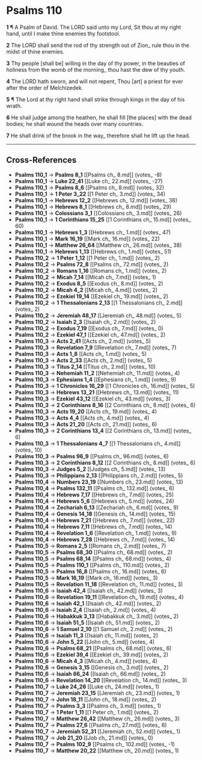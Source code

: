 # Psalms 110

**1** ¶ A Psalm of David. The LORD said unto my Lord, Sit thou at my right hand, until I make thine enemies thy footstool.

**2** The LORD shall send the rod of thy strength out of Zion_ rule thou in the midst of thine enemies.

**3** Thy people [shall be] willing in the day of thy power, in the beauties of holiness from the womb of the morning_ thou hast the dew of thy youth.

**4** The LORD hath sworn, and will not repent, Thou [art] a priest for ever after the order of Melchizedek.

**5** ¶ The Lord at thy right hand shall strike through kings in the day of his wrath.

**6** He shall judge among the heathen, he shall fill [the places] with the dead bodies; he shall wound the heads over many countries.

**7** He shall drink of the brook in the way_ therefore shall he lift up the head.

---

## Cross-References

- **Psalms 110_1** → **Psalms 8_1** [[Psalms ch_ 8.md]] (votes_ -8)
- **Psalms 110_1** → **Luke 22_41** [[Luke ch_ 22.md]] (votes_ -27)
- **Psalms 110_1** → **Psalms 8_6** [[Psalms ch_ 8.md]] (votes_ 32)
- **Psalms 110_1** → **1 Peter 3_22** [[1 Peter ch_ 3.md]] (votes_ 34)
- **Psalms 110_1** → **Hebrews 12_2** [[Hebrews ch_ 12.md]] (votes_ 38)
- **Psalms 110_1** → **Hebrews 8_1** [[Hebrews ch_ 8.md]] (votes_ 29)
- **Psalms 110_1** → **Colossians 3_1** [[Colossians ch_ 3.md]] (votes_ 26)
- **Psalms 110_1** → **1 Corinthians 15_25** [[1 Corinthians ch_ 15.md]] (votes_ 60)
- **Psalms 110_1** → **Hebrews 1_3** [[Hebrews ch_ 1.md]] (votes_ 47)
- **Psalms 110_1** → **Mark 16_19** [[Mark ch_ 16.md]] (votes_ 22)
- **Psalms 110_1** → **Matthew 26_64** [[Matthew ch_ 26.md]] (votes_ 38)
- **Psalms 110_1** → **Hebrews 1_13** [[Hebrews ch_ 1.md]] (votes_ 51)
- **Psalms 110_2** → **1 Peter 1_12** [[1 Peter ch_ 1.md]] (votes_ 2)
- **Psalms 110_2** → **Psalms 72_8** [[Psalms ch_ 72.md]] (votes_ 2)
- **Psalms 110_2** → **Romans 1_16** [[Romans ch_ 1.md]] (votes_ 2)
- **Psalms 110_2** → **Micah 7_14** [[Micah ch_ 7.md]] (votes_ 1)
- **Psalms 110_2** → **Exodus 8_5** [[Exodus ch_ 8.md]] (votes_ 2)
- **Psalms 110_2** → **Micah 4_2** [[Micah ch_ 4.md]] (votes_ 2)
- **Psalms 110_2** → **Ezekiel 19_14** [[Ezekiel ch_ 19.md]] (votes_ 2)
- **Psalms 110_2** → **1 Thessalonians 2_13** [[1 Thessalonians ch_ 2.md]] (votes_ 2)
- **Psalms 110_2** → **Jeremiah 48_17** [[Jeremiah ch_ 48.md]] (votes_ 5)
- **Psalms 110_2** → **Isaiah 2_3** [[Isaiah ch_ 2.md]] (votes_ 2)
- **Psalms 110_2** → **Exodus 7_19** [[Exodus ch_ 7.md]] (votes_ 0)
- **Psalms 110_2** → **Ezekiel 47_1** [[Ezekiel ch_ 47.md]] (votes_ 2)
- **Psalms 110_3** → **Acts 2_41** [[Acts ch_ 2.md]] (votes_ 5)
- **Psalms 110_3** → **Revelation 7_9** [[Revelation ch_ 7.md]] (votes_ 7)
- **Psalms 110_3** → **Acts 1_8** [[Acts ch_ 1.md]] (votes_ 5)
- **Psalms 110_3** → **Acts 2_33** [[Acts ch_ 2.md]] (votes_ 5)
- **Psalms 110_3** → **Titus 2_14** [[Titus ch_ 2.md]] (votes_ 10)
- **Psalms 110_3** → **Nehemiah 11_2** [[Nehemiah ch_ 11.md]] (votes_ 4)
- **Psalms 110_3** → **Ephesians 1_4** [[Ephesians ch_ 1.md]] (votes_ 9)
- **Psalms 110_3** → **1 Chronicles 16_29** [[1 Chronicles ch_ 16.md]] (votes_ 5)
- **Psalms 110_3** → **Hebrews 13_21** [[Hebrews ch_ 13.md]] (votes_ 11)
- **Psalms 110_3** → **Ezekiel 43_12** [[Ezekiel ch_ 43.md]] (votes_ 3)
- **Psalms 110_3** → **2 Corinthians 8_16** [[2 Corinthians ch_ 8.md]] (votes_ 6)
- **Psalms 110_3** → **Acts 19_20** [[Acts ch_ 19.md]] (votes_ 4)
- **Psalms 110_3** → **Acts 4_4** [[Acts ch_ 4.md]] (votes_ 4)
- **Psalms 110_3** → **Acts 21_20** [[Acts ch_ 21.md]] (votes_ 6)
- **Psalms 110_3** → **2 Corinthians 13_4** [[2 Corinthians ch_ 13.md]] (votes_ 6)
- **Psalms 110_3** → **1 Thessalonians 4_7** [[1 Thessalonians ch_ 4.md]] (votes_ 10)
- **Psalms 110_3** → **Psalms 96_9** [[Psalms ch_ 96.md]] (votes_ 6)
- **Psalms 110_3** → **2 Corinthians 8_12** [[2 Corinthians ch_ 8.md]] (votes_ 6)
- **Psalms 110_3** → **Judges 5_2** [[Judges ch_ 5.md]] (votes_ 13)
- **Psalms 110_3** → **Philippians 2_13** [[Philippians ch_ 2.md]] (votes_ 5)
- **Psalms 110_4** → **Numbers 23_19** [[Numbers ch_ 23.md]] (votes_ 13)
- **Psalms 110_4** → **Psalms 132_11** [[Psalms ch_ 132.md]] (votes_ 6)
- **Psalms 110_4** → **Hebrews 7_17** [[Hebrews ch_ 7.md]] (votes_ 25)
- **Psalms 110_4** → **Hebrews 5_6** [[Hebrews ch_ 5.md]] (votes_ 24)
- **Psalms 110_4** → **Zechariah 6_13** [[Zechariah ch_ 6.md]] (votes_ 9)
- **Psalms 110_4** → **Genesis 14_18** [[Genesis ch_ 14.md]] (votes_ 15)
- **Psalms 110_4** → **Hebrews 7_21** [[Hebrews ch_ 7.md]] (votes_ 22)
- **Psalms 110_4** → **Hebrews 7_11** [[Hebrews ch_ 7.md]] (votes_ 14)
- **Psalms 110_4** → **Revelation 1_6** [[Revelation ch_ 1.md]] (votes_ 9)
- **Psalms 110_4** → **Hebrews 7_28** [[Hebrews ch_ 7.md]] (votes_ 14)
- **Psalms 110_5** → **Romans 2_5** [[Romans ch_ 2.md]] (votes_ 7)
- **Psalms 110_5** → **Psalms 68_30** [[Psalms ch_ 68.md]] (votes_ 2)
- **Psalms 110_5** → **Psalms 68_14** [[Psalms ch_ 68.md]] (votes_ 4)
- **Psalms 110_5** → **Psalms 110_1** [[Psalms ch_ 110.md]] (votes_ 2)
- **Psalms 110_5** → **Psalms 16_8** [[Psalms ch_ 16.md]] (votes_ 6)
- **Psalms 110_5** → **Mark 16_19** [[Mark ch_ 16.md]] (votes_ 3)
- **Psalms 110_5** → **Revelation 11_18** [[Revelation ch_ 11.md]] (votes_ 3)
- **Psalms 110_6** → **Isaiah 42_4** [[Isaiah ch_ 42.md]] (votes_ 3)
- **Psalms 110_6** → **Revelation 19_11** [[Revelation ch_ 19.md]] (votes_ 4)
- **Psalms 110_6** → **Isaiah 42_1** [[Isaiah ch_ 42.md]] (votes_ 2)
- **Psalms 110_6** → **Isaiah 2_4** [[Isaiah ch_ 2.md]] (votes_ 4)
- **Psalms 110_6** → **Habakkuk 3_13** [[Habakkuk ch_ 3.md]] (votes_ 2)
- **Psalms 110_6** → **Isaiah 51_5** [[Isaiah ch_ 51.md]] (votes_ 2)
- **Psalms 110_6** → **1 Samuel 2_10** [[1 Samuel ch_ 2.md]] (votes_ 2)
- **Psalms 110_6** → **Isaiah 11_3** [[Isaiah ch_ 11.md]] (votes_ 2)
- **Psalms 110_6** → **John 5_22** [[John ch_ 5.md]] (votes_ 4)
- **Psalms 110_6** → **Psalms 68_21** [[Psalms ch_ 68.md]] (votes_ 6)
- **Psalms 110_6** → **Ezekiel 39_4** [[Ezekiel ch_ 39.md]] (votes_ 2)
- **Psalms 110_6** → **Micah 4_3** [[Micah ch_ 4.md]] (votes_ 4)
- **Psalms 110_6** → **Genesis 3_15** [[Genesis ch_ 3.md]] (votes_ 2)
- **Psalms 110_6** → **Isaiah 66_24** [[Isaiah ch_ 66.md]] (votes_ 2)
- **Psalms 110_6** → **Revelation 14_20** [[Revelation ch_ 14.md]] (votes_ 3)
- **Psalms 110_7** → **Luke 24_26** [[Luke ch_ 24.md]] (votes_ 1)
- **Psalms 110_7** → **Jeremiah 23_15** [[Jeremiah ch_ 23.md]] (votes_ 1)
- **Psalms 110_7** → **John 18_11** [[John ch_ 18.md]] (votes_ 2)
- **Psalms 110_7** → **Psalms 3_3** [[Psalms ch_ 3.md]] (votes_ 1)
- **Psalms 110_7** → **1 Peter 1_11** [[1 Peter ch_ 1.md]] (votes_ 2)
- **Psalms 110_7** → **Matthew 26_42** [[Matthew ch_ 26.md]] (votes_ 3)
- **Psalms 110_7** → **Psalms 27_6** [[Psalms ch_ 27.md]] (votes_ 6)
- **Psalms 110_7** → **Jeremiah 52_31** [[Jeremiah ch_ 52.md]] (votes_ 1)
- **Psalms 110_7** → **Job 21_20** [[Job ch_ 21.md]] (votes_ 0)
- **Psalms 110_7** → **Psalms 102_9** [[Psalms ch_ 102.md]] (votes_ -1)
- **Psalms 110_7** → **Matthew 20_22** [[Matthew ch_ 20.md]] (votes_ 1)

